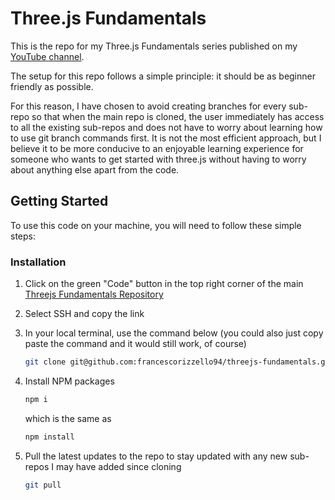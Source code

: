 # Three.js Fundamentals

This is the repo for my Three.js Fundamentals series published on my [YouTube channel](https://www.youtube.com/channel/UCJUzPxH0xLf7steekQucyxQ).

The setup for this repo follows a simple principle: it should be as beginner friendly as possible.

For this reason, I have chosen to avoid creating branches for every sub-repo so that when the main repo is cloned, the user immediately has access to all the existing sub-repos and does not have to worry about learning how to use git branch commands first.
It is not the most efficient approach, but I believe it to be more conducive to an enjoyable learning experience for someone who wants to get started with three.js without having to worry about anything else apart from the code.


<!-- GETTING STARTED -->
## Getting Started

To use this code on your machine, you will need to follow these simple steps:

### Installation

1. Click on the green "Code" button in the top right corner of the main [Threejs Fundamentals Repository](https://github.com/francescorizzello94/threejs-fundamentals)
2. Select SSH and copy the link
3. In your local terminal, use the command below (you could also just copy paste the command and it would still work, of course)
   ```sh
   git clone git@github.com:francescorizzello94/threejs-fundamentals.git
   ```
3. Install NPM packages
   ```sh
   npm i
   ```
   which is the same as
   
   ```sh
   npm install
   ```
4. Pull the latest updates to the repo to stay updated with any new sub-repos I may have added since cloning
   ```sh
   git pull
   ```
